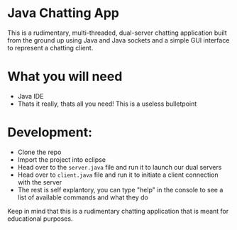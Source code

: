 # Java Chatting App

This is a rudimentary, multi-threaded, dual-server chatting application built from the ground up using Java and Java sockets and a simple GUI interface to represent a chatting client.

# What you will need

  - Java IDE
  - Thats it really, thats all you need! This is a useless bulletpoint

# Development:
  - Clone the repo
  - Import the project into eclipse
  - Head over to the ```server.java``` file and run it to launch our dual servers
  - Head over to ```client.java``` file and run it to initiate a client connection with the server
  - The rest is self explantory, you can type "help" in the console to see a list of available commands and what they do

Keep in mind that this is a rudimentary chatting application that is meant for educational purposes.
